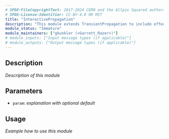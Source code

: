 ```yaml
---
# SPDX-FileCopyrightText: 2017-2024 CERN and the Allpix Squared authors
# SPDX-License-Identifier: CC-BY-4.0 OR MIT
title: "InteractivePropagation"
description: "This module extends TransientPropagation to include effects of Coulomb repulsion."
module_status: "Immature"
module_maintainers: ["gkunkler (<Garrett_Razer>)"]
# module_inputs: ["Input message types (if applicable)"]
# module_outputs: ["Output message types (if applicable)"]
---
```


## Description
*Description of this module*

## Parameters
* `param`: *explanation with optional default*

## Usage
*Example how to use this module*
